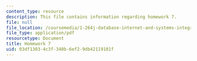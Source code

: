 ```yaml
---
content_type: resource
description: This file contains information regarding homework 7.
file: null
file_location: /coursemedia/1-264j-database-internet-and-systems-integration-technologies-fall-2013/03df13034c3f340b6ef29db42119101f_MIT1_264JF13_HW7.pdf
file_type: application/pdf
resourcetype: Document
title: Homework 7
uid: 03df1303-4c3f-340b-6ef2-9db42119101f
---
```

